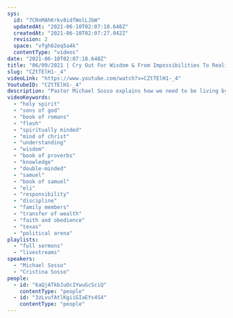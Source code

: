 ```yaml
---
sys:
  id: "7CRnMAhKrkv8idfWolLJbW"
  updatedAt: "2021-06-10T02:07:18.648Z"
  createdAt: "2021-06-10T02:07:27.042Z"
  revision: 2
  space: "vfgh62eq5a4k"
  contentType: "videos"
date: "2021-06-10T02:07:18.648Z"
title: "06/09/2021 | Cry Out For Wisdom & From Impossibilities To Realities (Pastors Mike and Cristina Sosso)"
slug: "CZtTElH1-_4"
videoLink: "https://www.youtube.com/watch?v=CZtTElH1-_4"
YoutubeID: "CZtTElH1-_4"
description: "Pastor Michael Sosso explains how we need to be living by the spirit in all things. It says in James 1:5, \"If any of you lacks wisdom, let him ask of God, who gives to all liberally and without reproach, and it will be given to him.\" This is especially important in this season because those in the Body of Christ who lean on their own understanding will find themselves in enmity against God. Afterwards Pastor Cristina Sosso talks about how God is able to move us from impossible to reality. So it's time for the Body of Christ to take responsibility and get right with God so He can use us mightily. This sermon was delivered at Freedom Fellowship Church International on June 09, 2021.\n"
videoKeywords:
  - "holy spirit"
  - "sons of god"
  - "book of romans"
  - "flesh"
  - "spiritually minded"
  - "mind of christ"
  - "understanding"
  - "wisdom"
  - "book of proverbs"
  - "knowledge"
  - "double-minded"
  - "samuel"
  - "book of samuel"
  - "eli"
  - "responsibility"
  - "discipline"
  - "family members"
  - "transfer of wealth"
  - "faith and obedience"
  - "texas"
  - "political arena"
playlists:
  - "full sermons"
  - "livestreams"
speakers:
  - "Michael Sosso"
  - "Cristina Sosso"
people:
  - id: "6aQjATkbJuOcIYwuGcSciQ"
    contentType: "people"
  - id: "3zLvufAtlKgiiGIaEYs4S4"
    contentType: "people"
---
```

